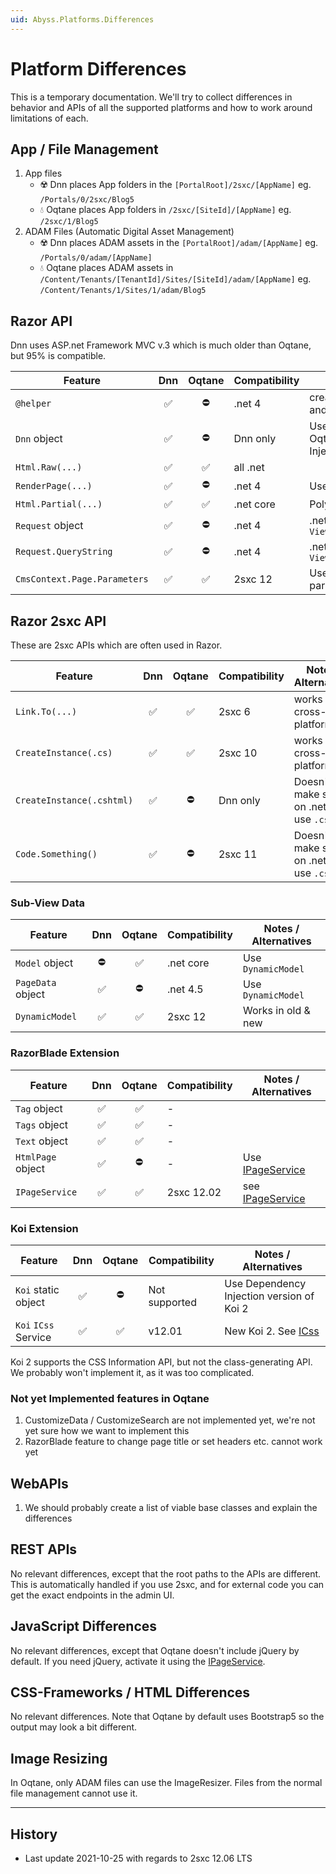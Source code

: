 ```yaml
---
uid: Abyss.Platforms.Differences
---
```


# Platform Differences

This is a temporary documentation. We'll try to collect differences in behavior and APIs of all the supported platforms and how to work around limitations of each. 

## App / File Management

1. App files
    * ☢️ Dnn places App folders in the `[PortalRoot]/2sxc/[AppName]` eg. `/Portals/0/2sxc/Blog5`
    * 💧 Oqtane places App folders in `/2sxc/[SiteId]/[AppName]` eg. `/2sxc/1/Blog5`
1. ADAM Files (Automatic Digital Asset Management)
    * ☢️ Dnn places ADAM assets in the `[PortalRoot]/adam/[AppName]` eg. `/Portals/0/adam/[AppName]`
    * 💧 Oqtane places ADAM assets in `/Content/Tenants/[TenantId]/Sites/[SiteId]/adam/[AppName]` eg. `/Content/Tenants/1/Sites/1/adam/Blog5`

## Razor API

Dnn uses ASP.net Framework MVC v.3 which is much older than Oqtane, but 95% is compatible. 

| Feature                         | Dnn | Oqtane | Compatibility | Notes / Alternatives |
| --------                        | :-: | :----: | --- | ---
| `@helper`                       | ✅ | ⛔ | .net 4 | create a separate file for each helper and use `Html.Partial(...)`
| `Dnn` object                    | ✅ | ⛔ | Dnn only | Use `CmsContext`, a bit more limited. For Oqtane features use Dependency Injection. 
| `Html.Raw(...)`                 | ✅ | ✅ | all .net | 
| `RenderPage(...)`               | ✅ | ⛔ | .net 4 | Use `Html.Partial(...)` instead
| `Html.Partial(...)`             | ✅ | ✅ | .net core | Polyfill added to Dnn in 2sxc 12
| `Request` object                | ✅ | ⛔ | .net 4 | .net core uses a much longer name <br> `ViewContext.HttpContext.Request`
| `Request.QueryString`           | ✅ | ⛔ | .net 4 | .net core uses a much longer name <br> `ViewContext.HttpContext.Request.Query`
| `CmsContext.Page.Parameters`    | ✅ | ✅ | 2sxc 12 | Use this for cross-platform QueryString params

## Razor 2sxc API

These are 2sxc APIs which are often used in Razor.

| Feature                     | Dnn | Oqtane | Compatibility | Notes / Alternatives |
| --------                    | :-: | :----: | --------- | ---
| `Link.To(...)`              | ✅  | ✅    | 2sxc 6    | works cross-platform
| `CreateInstance(.cs)`       | ✅  | ✅    | 2sxc 10   | works cross-platform
| `CreateInstance(.cshtml)`   | ✅  | ⛔    | Dnn only  | Doesn't make sense on .net core, use `.cs`
| `Code.Something()`          | ✅  | ⛔    | 2sxc 11   | Doesn't make sense on .net core, use `.cs`


### Sub-View Data

| Feature           | Dnn | Oqtane | Compatibility | Notes / Alternatives |
| --------          | :-: | :----: | --- | ---
| `Model` object    | ⛔ | ✅ | .net core | Use `DynamicModel`
| `PageData` object | ✅ | ⛔ | .net 4.5 | Use `DynamicModel`
| `DynamicModel`    | ✅ | ✅ | 2sxc 12 | Works in old & new


### RazorBlade Extension

| Feature           | Dnn | Oqtane | Compatibility | Notes / Alternatives |
| --------          | :-: | :----: | --- | ---
| `Tag` object      | ✅ | ✅ | - | 
| `Tags` object     | ✅ | ✅ | - | 
| `Text` object     | ✅ | ✅ | - | 
| `HtmlPage` object | ✅ | ⛔ | - | Use [IPageService](xref:NetCode.Razor.Services.IPageService)
| `IPageService`    | ✅ | ✅ | 2sxc 12.02 | see [IPageService](xref:NetCode.Razor.Services.IPageService)


### Koi Extension

| Feature               | Dnn | Oqtane | Compatibility | Notes / Alternatives |
| --------              | :-: | :----: | --- | ---
| `Koi` static object   | ✅ | ⛔ | Not supported | Use Dependency Injection version of Koi 2
| `Koi` `ICss` Service  | ✅ | ✅ | v12.01 | New Koi 2. See [ICss](xref:NetCode.Koi.Index)

Koi 2 supports the CSS Information API, but not the class-generating API. We probably won't implement it, as it was too complicated. 


### Not yet Implemented features in Oqtane

1. CustomizeData / CustomizeSearch are not implemented yet, we're not yet sure how we want to implement this
1. RazorBlade feature to change page title or set headers etc. cannot work yet


## WebAPIs

1. We should probably create a list of viable base classes and explain the differences

## REST APIs

No relevant differences, except that the root paths to the APIs are different. 
This is automatically handled if you use 2sxc, and for external code you can get the exact endpoints in the admin UI.


## JavaScript Differences

No relevant differences, except that Oqtane doesn't include jQuery by default. 
If you need jQuery, activate it using the [IPageService](xref:NetCode.Razor.Services.IPageService).

## CSS-Frameworks / HTML Differences

No relevant differences.
Note that Oqtane by default uses Bootstrap5 so the output may look a bit different. 

## Image Resizing

In Oqtane, only ADAM files can use the ImageResizer. Files from the normal file management cannot use it. 

---

## History

* Last update 2021-10-25 with regards to 2sxc 12.06 LTS